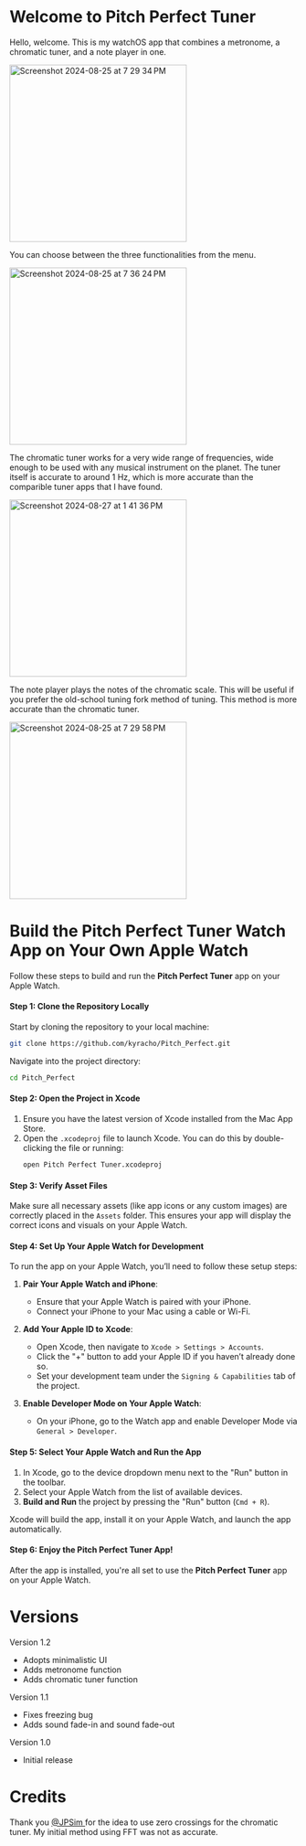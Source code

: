 # Welcome to Pitch Perfect Tuner

Hello, welcome. This is my watchOS app that combines a metronome, a chromatic tuner, and a note player in one. 

<img height="310" alt="Screenshot 2024-08-25 at 7 29 34 PM" src="https://github.com/user-attachments/assets/f9976730-cb27-460f-8fa5-1370744833d0">

You can choose between the three functionalities from the menu.

<img height="310" alt="Screenshot 2024-08-25 at 7 36 24 PM" src="https://github.com/user-attachments/assets/5230f656-fb6d-4f11-96e9-52fb6a7834ab">

The chromatic tuner works for a very wide range of frequencies, wide enough to be used with any musical instrument on the planet. The tuner itself is accurate to around 1 Hz, which is more accurate than the comparible tuner apps that I have found.

<img height="310" alt="Screenshot 2024-08-27 at 1 41 36 PM" src="https://github.com/user-attachments/assets/a6315a70-d5a3-4602-b619-474d428c5e6c">

The note player plays the notes of the chromatic scale. This will be useful if you prefer the old-school tuning fork method of tuning. This method is more accurate than the chromatic tuner. 

<img height="310" alt="Screenshot 2024-08-25 at 7 29 58 PM" src="https://github.com/user-attachments/assets/12e70d93-3516-4210-b60e-8bd5a80a5e62">


# Build the Pitch Perfect Tuner Watch App on Your Own Apple Watch

Follow these steps to build and run the **Pitch Perfect Tuner** app on your Apple Watch.

#### Step 1: Clone the Repository Locally
Start by cloning the repository to your local machine:
```bash
git clone https://github.com/kyracho/Pitch_Perfect.git
```
Navigate into the project directory:
```bash
cd Pitch_Perfect
```

#### Step 2: Open the Project in Xcode
1. Ensure you have the latest version of Xcode installed from the Mac App Store.
2. Open the `.xcodeproj` file to launch Xcode. You can do this by double-clicking the file or running:
   ```bash
   open Pitch Perfect Tuner.xcodeproj
   ```

#### Step 3: Verify Asset Files
Make sure all necessary assets (like app icons or any custom images) are correctly placed in the `Assets` folder. This ensures your app will display the correct icons and visuals on your Apple Watch.

#### Step 4: Set Up Your Apple Watch for Development
To run the app on your Apple Watch, you’ll need to follow these setup steps:

1. **Pair Your Apple Watch and iPhone**:
   - Ensure that your Apple Watch is paired with your iPhone.
   - Connect your iPhone to your Mac using a cable or Wi-Fi.

2. **Add Your Apple ID to Xcode**:
   - Open Xcode, then navigate to `Xcode > Settings > Accounts`.
   - Click the "+" button to add your Apple ID if you haven’t already done so.
   - Set your development team under the `Signing & Capabilities` tab of the project.

3. **Enable Developer Mode on Your Apple Watch**:
   - On your iPhone, go to the Watch app and enable Developer Mode via `General > Developer`.

#### Step 5: Select Your Apple Watch and Run the App
1. In Xcode, go to the device dropdown menu next to the "Run" button in the toolbar.
2. Select your Apple Watch from the list of available devices.
3. **Build and Run** the project by pressing the "Run" button (`Cmd + R`).

Xcode will build the app, install it on your Apple Watch, and launch the app automatically.

#### Step 6: Enjoy the Pitch Perfect Tuner App!
After the app is installed, you're all set to use the **Pitch Perfect Tuner** app on your Apple Watch. 


# **Versions**
Version 1.2
- Adopts minimalistic UI
- Adds metronome function
- Adds chromatic tuner function

Version 1.1 
- Fixes freezing bug
- Adds sound fade-in and sound fade-out

Version 1.0
- Initial release

# **Credits**
Thank you [@JPSim ](https://github.com/jpsim/ZenTuner) for the idea to use zero crossings for the chromatic tuner. My initial method using FFT was not as accurate.

